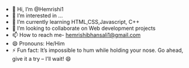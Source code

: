 - 👋 Hi, I’m @Hemrishi1
- 👀 I’m interested in ...
- 🌱 I’m currently learning HTML,CSS,Javascript, C++
- 💞️ I’m looking to collaborate on Web development projects
- 📫 How to reach me- hemrishibhansali1@gmail.com
- 😄 Pronouns: He/Him
- ⚡ Fun fact:  It’s impossible to hum while holding your nose. Go ahead, give it a try – I’ll wait! 😄

<!---
Hemrishi1/Hemrishi1 is a ✨ special ✨ repository because its `README.md` (this file) appears on your GitHub profile.
You can click the Preview link to take a look at your changes.
--->
